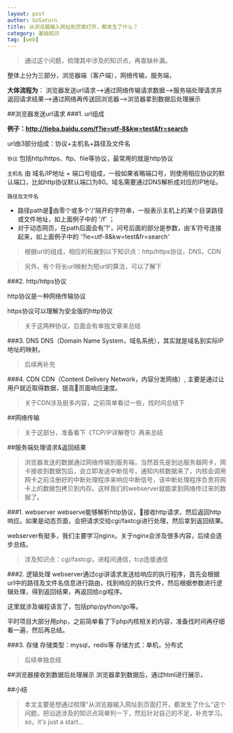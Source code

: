 ```yaml
---
layout: post
author: GoSaturn
title: 从浏览器输入网址到页面打开，都发生了什么？
category: 基础知识
tag: [web]
---
```


>通过这个问题，梳理其中涉及的知识点，再查缺补漏。

整体上分为三部分，浏览器端（客户端），网络传输，服务端，


**大体流程为**：
浏览器发送url请求——>通过网络传输请求数据——>服务端处理请求并返回请求结果——>通过网络再传送回浏览器——>浏览器拿到数据后处理展示

##浏览器发送url请求
###1. url组成


**例子：http://tieba.baidu.com/f?ie=utf-8&kw=test&fr=search**

url由3部分组成：协议+主机名+路径及文件名

`协议` 包括http/https、ftp、file等协议，最常用的就是http协议

`主机名`  由 域名/IP地址 + 端口号组成，一般如果省略端口号，则使用相应协议的默认端口，比如http协议默认端口为80。域名需要通过DNS解析成对应的IP地址。

`路径及文件名` 

 - 路径path是由零个或多个'/'隔开的字符串，一般表示主机上的某个目录路径或文件地址，如上面例子中的 '/f' ；
 - 对于动态网页，在path后面会有'?'，问号后面的部分是参数，由'&'符号连接起来，如上面例子中的 '?ie=utf-8&kw=test&fr=search'

>根据url的组成，相应的拓展到以下知识点：http/https协议，DNS，CDN

>另外，有个将长url映射为短url的算法，可以了解下

###2. http/https协议

http协议是一种网络传输协议

https协议可以理解为安全版的http协议

>关于这两种协议，后面会有单独文章来总结

###3. DNS
DNS（Domain Name System，域名系统），其实就是域名到实际IP地址的映射。
>后续再补充

###4. CDN
CDN（Content Delivery Network，内容分发网络）, 主要是通过让用户就近取得数据，提高页面响应速度。
>关于CDN涉及挺多内容，之前简单看过一些，找时间总结下

##网络传输
>关于这部分，准备看下《TCP/IP详解卷1》再来总结

##服务端处理请求&返回结果
>浏览器发送的数据通过网络传输到服务端，当然首先是到达服务器网卡，网卡接收到数据包后，会立即发送中断信号，通知内核数据来了，内核会调用网卡之前注册好的中断处理程序来响应中断信号，该中断处理程序负责将网卡上的数据包拷贝到内存。这样我们的webserver就能拿到网络传过来的数据了。

###1. webserver
webserve能够解析http协议，接收http请求，然后返回http响应。如果是动态页面，会把请求交给cgi/fastcgi进行处理，然后拿到返回结果。

webserver有挺多，我们主要学习nginx。关于nginx会涉及很多内容，后续会逐步总结。
>涉及知识点：cgi/fastcgi，进程间通信，tcp连接通信

###2. 逻辑处理
webserver通过cgi讲请求发送给响应的执行程序，首先会根据url中的路径及文件名信息进行路由，找到响应的执行文件，然后根据参数进行逻辑处理，得到返回结果，再返回给cgi程序。

这里就涉及编程语言了，包括php/python/go等。

平时项目大部分用php，之前简单看了下php内核相关的内容，准备找时间再仔细看一遍，然后再总结。

###3. 存储
存储类型：mysql，redis等
存储方式：单机，分布式
>后续单独总结

##浏览器接收到数据后处理展示
浏览器拿到数据后，通过html进行展示，

##小结
>本文主要是想通过梳理"从浏览器输入网址到页面打开，都发生了什么"这个问题，把沿途涉及的知识点简单列一下，然后针对自己的不足，补充学习。
> so，it's just a start...
